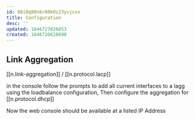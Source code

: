 ```yaml
---
id: 08i0q80n6r00k0z23yvjcvx
title: Configuration
desc: ''
updated: 1646727026853
created: 1646726626690
---
```


## Link Aggregation

[[n.link-aggregation]] / [[n.protocol.lacp]]

in the console follow the prompts to add all current interfaces to a lagg using the loadbalance configuration, Then configure the aggregation for [[n.protocol.dhcp]]

Now the web console should be available at a listed IP Address

